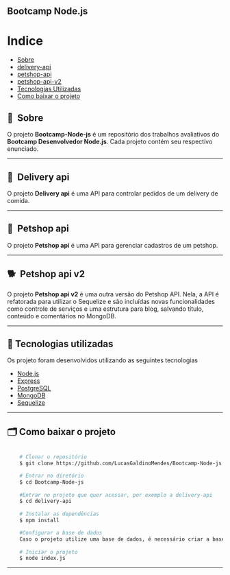 ## Bootcamp Node.js

# Indice

- [Sobre](#-sobre)
- [delivery-api](#-delivery-api)
- [petshop-api](#-petshop-api)
- [petshop-api-v2](#-petshop-api-v2)
- [Tecnologias Utilizadas](#-tecnologias-utilizadas)
- [Como baixar o projeto](#-como-baixar-o-projeto)

## 🔖&nbsp; Sobre

O projeto **Bootcamp-Node-js** é um repositório dos trabalhos avaliativos do **Bootcamp Desenvolvedor Node.js**. Cada projeto contém seu respectivo enunciado.

---

## 🍔&nbsp; Delivery api

O projeto **Delivery api** é uma API para controlar pedidos de um delivery de comida.

---

## 🐶&nbsp; Petshop api

O projeto **Petshop api** é uma API para gerenciar cadastros de um petshop.

---

## 🐕&nbsp; Petshop api v2

O projeto **Petshop api v2** é uma outra versão do Petshop API. Nela, a API é refatorada para utilizar o Sequelize e são incluídas novas funcionalidades como controle de serviços e uma estrutura para blog, salvando título, conteúdo e comentários no MongoDB.

---

## 🚀 Tecnologias utilizadas

Os projeto foram desenvolvidos utilizando as seguintes tecnologias

- [Node.js](https://nodejs.org/)
- [Express](https://expressjs.com/)
- [PostgreSQL](https://www.postgresql.org/)
- [MongoDB](https://www.mongodb.com/)
- [Sequelize](https://sequelize.org/)
---

## 🗂 Como baixar o projeto

```bash

    # Clonar o repositório
    $ git clone https://github.com/LucasGaldinoMendes/Bootcamp-Node-js

    # Entrar no diretório
    $ cd Bootcamp-Node-js
  
    #Entrar no projeto que quer acessar, por exemplo a delivery-api
    $ cd delivery-api
  
    # Instalar as dependências
    $ npm install

    #Configurar a base de dados
    Caso o projeto utilize uma base de dados, é necessário criar a base de dados com o script bd.sql e configurar a uri de conexão em repositories/db.js. No caso de base de dados NoSQL a conexão deve ser configurada em respositories/mongo.db.js (para essa base de dados não há script, é necessário cria-lá).  
    
    # Iniciar o projeto
    $ node index.js
```

---


